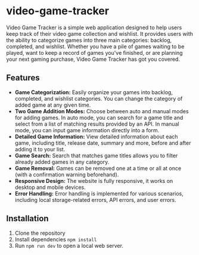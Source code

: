 # video-game-tracker

Video Game Tracker is a simple web application designed to help users keep track of their video game collection and wishlist. It provides users with the ability to categorize games into three main categories: backlog, completed, and wishlist. Whether you have a pile of games waiting to be played, want to keep a record of games you've finished, or are planning your next gaming purchase, Video Game Tracker has got you covered.

## Features

- **Game Categorization:** Easily organize your games into backlog, completed, and wishlist categories. You can change the category of added game at any given time.
- **Two Game Addition Modes:** Choose between auto and manual modes for adding games. In auto mode, you can search for a game title and select from a list of matching results provided by an API. In manual mode, you can input game information directly into a form.
- **Detailed Game Information:** View detailed information about each game, including title, release date, summary and more, before and after adding it to your list.
- **Game Search:** Search that matches game titles allows you to filter already added games in any category.
- **Game Removal:** Games can be removed one at a time or all at once (with a confirmation warning beforehand).
- **Responsive Design:** The website is fully responsive, it works on desktop and mobile devices.
- **Error Handling:** Error handling is implemented for various scenarios, including local storage-related errors, API errors, and user errors.

## Installation

1. Clone the repository
2. Install dependencies `npm install`
3. Run `npm run dev` to open a local web server.

